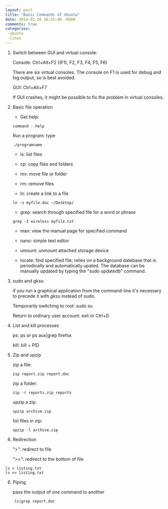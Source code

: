 ```yaml
---
layout: post
title: "Basic Commands of Ubuntu"
date: 2014-01-20 18:15:40 -0500
comments: true
categories: 
 -ubuntu
 -linux
---
```


1. Switch between GUI and virtual console:

	Console: Ctrl+Alt+F2 ((F1), F2, F3, F4, F5, F6)

	There are six virtual consoles. The console on F1 is used for debug and log output, so is best avoided.

    GUI: Ctrl+Alt+F7

    If GUI crashes, it might be possible to fix the problem in virtual consoles.
    
<!-- more -->

2. Basic file operation
    - Get help: 
    ```
    command --help
    ```
    Run a program: type 
    ```
    ./programname
    ```
    - ls: list files
    
    - cp: copy files and folders
    
    - mv: move file or folder
    
    - rm: remove files
    
    - ln: create a link to a file
    ```
    ln -s myfile.doc ~/Desktop/
    ```
    - grep: search through specified file for a word or phrase
    ```
    grep -I wireless myfile.txt
    ```
    - man: view the manual page for specified command
    
    - nano: simple text editor
    
    - umount: unmount attached storage device
    
    - locate: find specified file; relies on a background datebase that is periodically and automatically upated. The database can be manually updated by typing the "sudo updatedb" command.

3. sudo and gksu

    if you run a graphical application from the command-line it's necessary to precede it with *gksu* instead of *sudo*.
    
    Temporarily switching to root: sudo su
    
    Return to ordinary user account: exit or Ctrl+D

4. List and kill processes

    ps: ps or ps aux|grep firefox
    
    kill: kill + PID

5. Zip and upzip

    zip a file: 
    ```
    zip report.zip report.doc
    ```
    zip a folder: 
    ```
    zip -r reports.zip reports
    ```
    upzip a zip: 
    ```
    upzip archive.zip
    ```
    list files in zip: 
    ```
    upzip -l archive.zip
	```
5. Redirection

    ">": redirect to file
    
    ">>": redirect to the bottom of file
```
ls > listing.txt
ls >> listing.txt
```

6. Piping

    pass the output of one command to another
```
    ls|grep report.doc
```